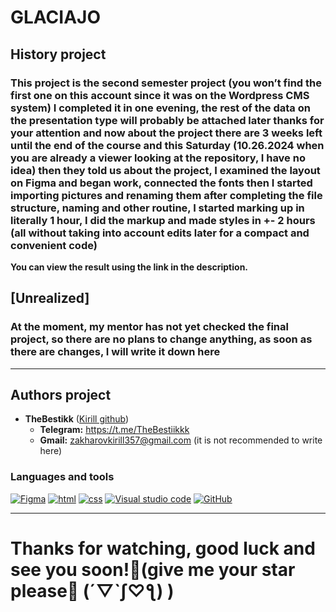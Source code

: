 # GLACIAJO
## History project
### This project is the second semester project (you won’t find the first one on this account since it was on the Wordpress CMS system) I completed it in one evening, the rest of the data on the presentation type will probably be attached later thanks for your attention and now about the project there are 3 weeks left until the end of the course and this Saturday (10.26.2024 when you are already a viewer looking at the repository, I have no idea) then they told us about the project, I examined the layout on Figma and began work, connected the fonts then I started importing pictures and renaming them after completing the file structure, naming and other routine, I started marking up in literally 1 hour, I did the markup and made styles in +- 2 hours (all without taking into account edits later for a compact and convenient code)


__You can view the result using the link in the description.__
## [Unrealized]
### At the moment, my mentor has not yet checked the final project, so there are no plans to change anything, as soon as there are changes, I will write it down here
___
## Authors project
* __TheBestikk__ ([Kirill github](https://github.com/TheBestikk))
    * __Telegram:__ https://t.me/TheBestiikkk
    * __Gmail:__ zakharovkirill357@gmail.com (it is not recommended to write here)
### Languages and tools
[![Figma](https://img.shields.io/badge/figma-o?style=for-the-badge&logo=Figma&logoColor=white)]()
[![html](https://img.shields.io/badge/html-orange?style=for-the-badge&logo=html5&logoColor=white)]()
[![css](https://img.shields.io/badge/css-1DA1F2?style=for-the-badge&logo=css3&logoColor=white)]()
[![Visual studio code](https://img.shields.io/badge/vs_code-1DA1F2?style=for-the-badge&logo=VScode&logoColor=white)]()
[![GitHub](https://img.shields.io/badge/github-black?style=for-the-badge&logo=github&logoColor=white)]()
___
# __Thanks for watching, good luck and see you soon!👋(give me your star please🌟 (´▽`ʃ♡ƪ) )__
